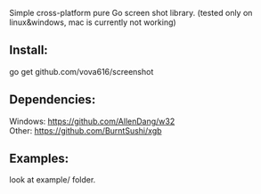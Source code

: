 Simple cross-platform pure Go screen shot library. (tested only on linux&windows, mac is currently not working)


## Install:
go get github.com/vova616/screenshot

## Dependencies:
Windows: https://github.com/AllenDang/w32
<br/>
Other: https://github.com/BurntSushi/xgb

## Examples:
look at example/ folder.
